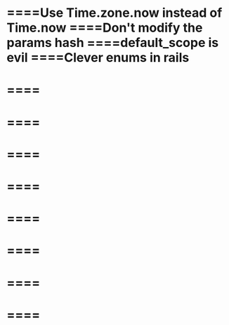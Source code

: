 ====Use Time.zone.now instead of Time.now
====Don't modify the params hash
====default_scope is evil
====Clever enums in rails
====
====
====
====
====
====
====
====
====
====
====
====
====
====
====
====
====